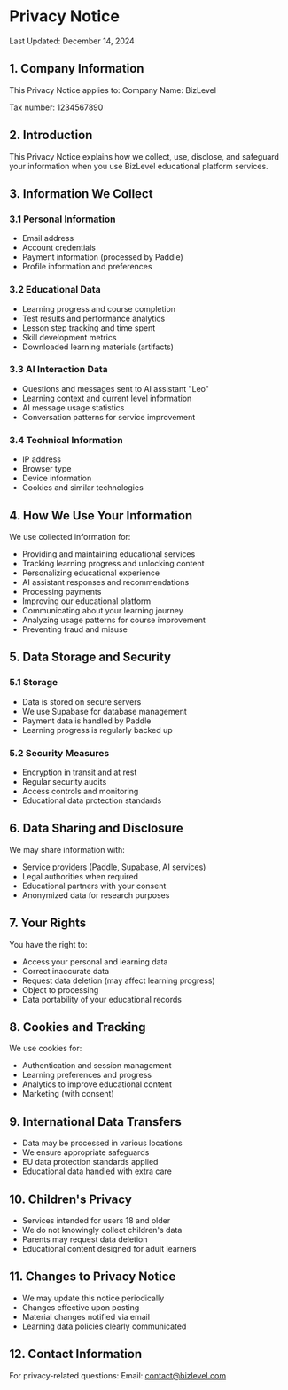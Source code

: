 # Privacy Notice

Last Updated: December 14, 2024

## 1. Company Information

This Privacy Notice applies to:
Company Name: BizLevel

Tax number: 1234567890

## 2. Introduction

This Privacy Notice explains how we collect, use, disclose, and safeguard your information when you use BizLevel educational platform services.

## 3. Information We Collect

### 3.1 Personal Information
- Email address
- Account credentials
- Payment information (processed by Paddle)
- Profile information and preferences

### 3.2 Educational Data
- Learning progress and course completion
- Test results and performance analytics
- Lesson step tracking and time spent
- Skill development metrics
- Downloaded learning materials (artifacts)

### 3.3 AI Interaction Data
- Questions and messages sent to AI assistant "Leo"
- Learning context and current level information
- AI message usage statistics
- Conversation patterns for service improvement

### 3.4 Technical Information
- IP address
- Browser type
- Device information
- Cookies and similar technologies

## 4. How We Use Your Information

We use collected information for:
- Providing and maintaining educational services
- Tracking learning progress and unlocking content
- Personalizing educational experience
- AI assistant responses and recommendations
- Processing payments
- Improving our educational platform
- Communicating about your learning journey
- Analyzing usage patterns for course improvement
- Preventing fraud and misuse

## 5. Data Storage and Security

### 5.1 Storage
- Data is stored on secure servers
- We use Supabase for database management
- Payment data is handled by Paddle
- Learning progress is regularly backed up

### 5.2 Security Measures
- Encryption in transit and at rest
- Regular security audits
- Access controls and monitoring
- Educational data protection standards

## 6. Data Sharing and Disclosure

We may share information with:
- Service providers (Paddle, Supabase, AI services)
- Legal authorities when required
- Educational partners with your consent
- Anonymized data for research purposes

## 7. Your Rights

You have the right to:
- Access your personal and learning data
- Correct inaccurate data
- Request data deletion (may affect learning progress)
- Object to processing
- Data portability of your educational records

## 8. Cookies and Tracking

We use cookies for:
- Authentication and session management
- Learning preferences and progress
- Analytics to improve educational content
- Marketing (with consent)

## 9. International Data Transfers

- Data may be processed in various locations
- We ensure appropriate safeguards
- EU data protection standards applied
- Educational data handled with extra care

## 10. Children's Privacy

- Services intended for users 18 and older
- We do not knowingly collect children's data
- Parents may request data deletion
- Educational content designed for adult learners

## 11. Changes to Privacy Notice

- We may update this notice periodically
- Changes effective upon posting
- Material changes notified via email
- Learning data policies clearly communicated

## 12. Contact Information

For privacy-related questions:
Email: contact@bizlevel.com

